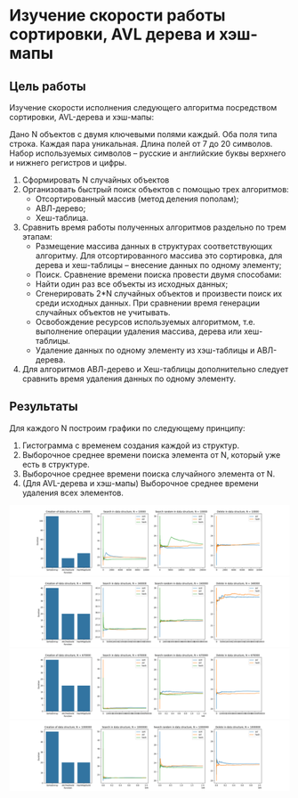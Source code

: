 # Изучение скорости работы сортировки, AVL дерева и хэш-мапы
## Цель работы
Изучение скорости исполнения следующего алгоритма посредством сортировки, AVL-дерева и хэш-мапы:

Дано N объектов с двумя ключевыми полями каждый. Оба поля типа строка. Каждая пара уникальная. Длина полей от 7 до 20 символов. Набор используемых символов – русские и английские буквы верхнего и нижнего регистров и цифры.

1. Сформировать N случайных объектов
2. Организовать быстрый поиск объектов с помощью трех алгоритмов:
   - Отсортированный массив (метод деления пополам);
   - АВЛ-дерево;
   - Хеш-таблица.
3. Сравнить время работы полученных алгоритмов раздельно по трем этапам:
      - Размещение массива данных в структурах соответствующих алгоритму. Для отсортированного массива это сортировка, для дерева и хеш-таблицы – внесение данных по одному элементу;
      - Поиск. Сравнение времени поиска провести двумя способами:
      - Найти один раз все объекты из исходных данных;
      - Сгенерировать 2*N случайных объектов и произвести поиск их среди исходных данных. При сравнении время генерации случайных объектов не учитывать.
      - Освобождение ресурсов используемых алгоритмом, т.е. выполнение операции удаления массива, дерева или хеш-таблицы.
      - Удаление данных по одному элементу из хэш-таблицы и АВЛ-дерева.
4. Для алгоритмов АВЛ-дерево и Хеш-таблицы дополнительно следует сравнить время удаления данных по одному элементу.

## Результаты
Для каждого N построим графики по следующему принципу:
1. Гистограмма с временем создания каждой из структур.
2. Выборочное среднее времени поиска элемента от N, который уже есть в структуре.
3. Выборочное среднее времени поиска случайного элемента от N.
4. (Для AVL-дерева и хэш-мапы) Выборочное среднее времени удаления всех элементов.

![1](images/1.png)
![2](images/2.png)
![3](images/3.png)
![4](images/4.png)